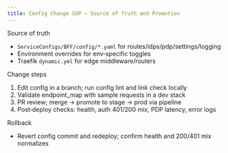 ```yaml
---
title: Config Change SOP — Source of Truth and Promotion
---
```


Source of truth

- `ServiceConfigs/BFF/config/*.yaml` for routes/idps/pdp/settings/logging
- Environment overrides for env‑specific toggles
- Traefik `dynamic.yml` for edge middleware/routers

Change steps

1) Edit config in a branch; run config lint and link check locally
2) Validate endpoint_map with sample requests in a dev stack
3) PR review; merge → promote to stage → prod via pipeline
4) Post‑deploy checks: health, auth 401/200 mix, PDP latency, error logs

Rollback

- Revert config commit and redeploy; confirm health and 200/401 mix normalizes


